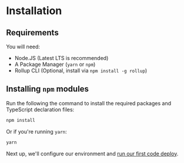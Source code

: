 # Installation

## Requirements

You will need:

 - Node.JS (Latest LTS is recommended)
 - A Package Manager (`yarn` or `npm`)
 - Rollup CLI (Optional, install via `npm install -g rollup`)

## Installing `npm` modules

Run the following the command to install the required packages and TypeScript declaration files:

```bash
npm install
```

Or if you're running `yarn`:

```bash
yarn
```

Next up, we'll configure our environment and [run our first code deploy](./deploying.md).
